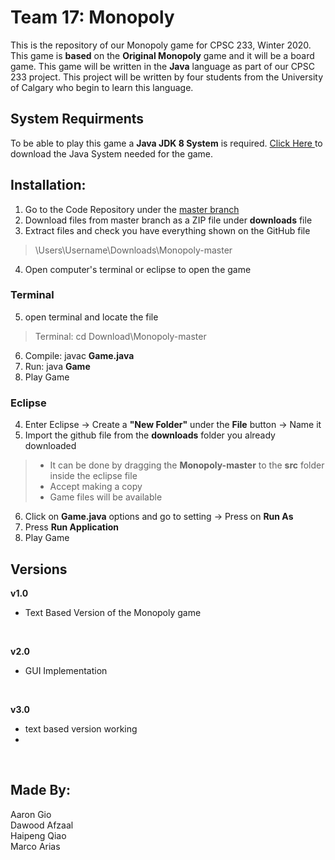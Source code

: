 # Team 17: Monopoly
This is the repository of our Monopoly game for CPSC 233, Winter 2020.</br>
This game is **based** on the **Original Monopoly** game and it will be a board game. This game will be written in the **Java** language as part of our CPSC 233 project. This project will be written by four students from the University of Calgary who begin to learn this language.</br>

## System Requirments
To be able to play this game a **Java JDK 8 System** is required. <a href  = "https://www.oracle.com/technetwork/java/javase/downloads/jdk8-downloads-2133151.html"> Click Here </a> to download the Java System needed for the game. </br>

## Installation:
1) Go to the Code Repository under the <a href = "https://github.com/PiSauce/monopoly"> master branch </a> </br>
2) Download files from master branch as a ZIP file under **downloads** file</br>
3) Extract files and check you have everything shown on the GitHub file</br>
> \Users\Username\Downloads\Monopoly-master </br>
4) Open computer's terminal or eclipse to open the game</br>

### Terminal
5) open terminal and locate the file </br>
> Terminal: cd Download\Monopoly-master </br>
6) Compile: javac **Game.java**</br>
7) Run: java **Game** </br>
8) Play Game </br>

### Eclipse
4) Enter Eclipse &#8594; Create a **"New Folder"** under the **File** button &#8594; Name it</br>
5) Import the github file from the **downloads** folder you already downloaded</br>
> - It can be done by dragging the **Monopoly-master** to the **src** folder inside the eclipse file</br>
> - Accept making a copy</br>
> - Game files will be available</br>
  
6) Click on **Game.java** options and go to setting &#8594; Press on **Run As**
7) Press **Run Application**
8) Play Game </br>



## Versions
**v1.0** </br>
- Text Based Version of the Monopoly game</br>
</br>

**v2.0** </br>
- GUI Implementation </br>
</br>

**v3.0** </br>
- text based version working
- 
</br>

## Made By:
Aaron Gio </br>
Dawood Afzaal</br>
Haipeng Qiao </br>
Marco Arias </br>
